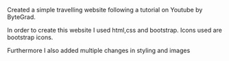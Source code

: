 Created a simple travelling website following a tutorial on Youtube by ByteGrad.

In order to create this website I used html,css and bootstrap. Icons used are bootstrap icons. 

Furthermore I also added multiple changes in styling and images
